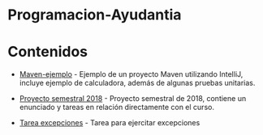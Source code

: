 # Programacion-Ayudantia

# Contenidos

- [Maven-ejemplo](https://github.com/ManuelEV/Programacion-Ayudantia/tree/master/Maven-ejemplo) - Ejemplo de un proyecto Maven utilizando IntelliJ, incluye ejemplo de calculadora, además de algunas pruebas unitarias.

- [Proyecto semestral 2018](https://github.com/ManuelEV/Programacion-Ayudantia/tree/master/Proyecto%20semestral%202018) - Proyecto semestral de 2018, contiene un enunciado y tareas en relación directamente con el curso.

- [Tarea excepciones](https://github.com/ManuelEV/Programacion-Ayudantia/tree/master/Tarea-Excepciones) - Tarea para ejercitar excepciones
